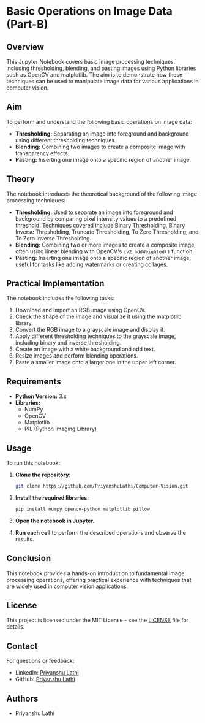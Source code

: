 # Basic Operations on Image Data (Part-B)

## Overview

This Jupyter Notebook covers basic image processing techniques, including thresholding, blending, and pasting images using Python libraries such as OpenCV and matplotlib. The aim is to demonstrate how these techniques can be used to manipulate image data for various applications in computer vision.

## Aim

To perform and understand the following basic operations on image data:
- **Thresholding:** Separating an image into foreground and background using different thresholding techniques.
- **Blending:** Combining two images to create a composite image with transparency effects.
- **Pasting:** Inserting one image onto a specific region of another image.

## Theory

The notebook introduces the theoretical background of the following image processing techniques:

- **Thresholding:** Used to separate an image into foreground and background by comparing pixel intensity values to a predefined threshold. Techniques covered include Binary Thresholding, Binary Inverse Thresholding, Truncate Thresholding, To Zero Thresholding, and To Zero Inverse Thresholding.
- **Blending:** Combining two or more images to create a composite image, often using linear blending with OpenCV's `cv2.addWeighted()` function.
- **Pasting:** Inserting one image onto a specific region of another image, useful for tasks like adding watermarks or creating collages.

## Practical Implementation

The notebook includes the following tasks:

1. Download and import an RGB image using OpenCV.
2. Check the shape of the image and visualize it using the matplotlib library.
3. Convert the RGB image to a grayscale image and display it.
4. Apply different thresholding techniques to the grayscale image, including binary and inverse thresholding.
5. Create an image with a white background and add text.
6. Resize images and perform blending operations.
7. Paste a smaller image onto a larger one in the upper left corner.

## Requirements

- **Python Version:** 3.x
- **Libraries:**
  - NumPy
  - OpenCV
  - Matplotlib
  - PIL (Python Imaging Library)

## Usage

To run this notebook:

1. **Clone the repository:**
    ```bash
    git clone https://github.com/PriyanshuLathi/Computer-Vision.git
    ```

2. **Install the required libraries:**
    ```bash
    pip install numpy opencv-python matplotlib pillow
    ```

3. **Open the notebook in Jupyter.**

4. **Run each cell** to perform the described operations and observe the results.

## Conclusion

This notebook provides a hands-on introduction to fundamental image processing operations, offering practical experience with techniques that are widely used in computer vision applications.

## License

This project is licensed under the MIT License - see the [LICENSE](https://github.com/PriyanshuLathi/Computer-Vision/blob/main/LICENSE) file for details.

## Contact

For questions or feedback:

- LinkedIn: [Priyanshu Lathi](https://www.linkedin.com/in/priyanshu-lathi)
- GitHub: [Priyanshu Lathi](https://github.com/PriyanshuLathi)

## Authors

- Priyanshu Lathi